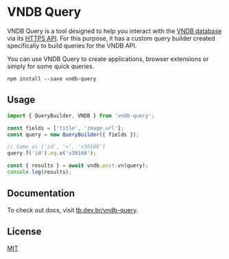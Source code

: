 # VNDB Query

VNDB Query is a tool designed to help you interact with the [VNDB database](https://vndb.org/) via its [HTTPS API](https://api.vndb.org/kana).
For this purpose, it has a custom query builder created specifically to build queries for the VNDB API.

You can use VNDB Query to create applications, browser extensions or simply for some quick queries.

```
npm install --save vndb-query
```

## Usage

```ts
import { QueryBuilder, VNDB } from 'vndb-query';

const fields = ['title', 'image.url'];
const query = new QueryBuilder({ fields });

// Same as ['id', '=', 'v30168']
query.f('id').eq.v('v30168');

const { results } = await vndb.post.vn(query);
console.log(results);
```

## Documentation

To check out docs, visit [tb.dev.br/vndb-query](https://tb.dev.br/vndb-query/guide/introduction.html).

## License

[MIT](https://github.com/ferreira-tb/vndb-query/blob/main/LICENSE)
